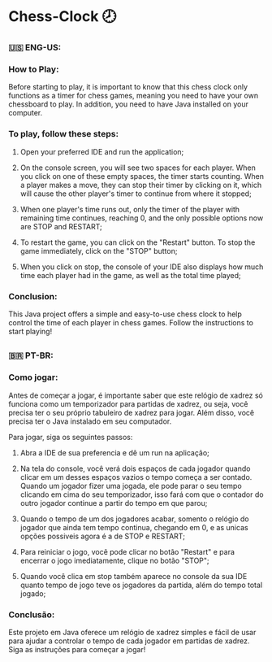 # Chess-Clock 🕗

### 🇺🇸 ENG-US:

### How to Play:

Before starting to play, it is important to know that this chess clock only functions as a timer for chess games, meaning you need to have your own chessboard to play. In addition, you need to have Java installed on your computer.

### To play, follow these steps:

1. Open your preferred IDE and run the application;

2. On the console screen, you will see two spaces for each player. When you click on one of these empty spaces, the timer starts counting. When a player makes a move, they can stop their timer by clicking on it, which will cause the other player's timer to continue from where it stopped;

3. When one player's time runs out, only the timer of the player with remaining time continues, reaching 0, and the only possible options now are STOP and RESTART;

4. To restart the game, you can click on the "Restart" button. To stop the game immediately, click on the "STOP" button;

5. When you click on stop, the console of your IDE also displays how much time each player had in the game, as well as the total time played;

### Conclusion:

This Java project offers a simple and easy-to-use chess clock to help control the time of each player in chess games. Follow the instructions to start playing!

##

### 🇧🇷 PT-BR:

### Como jogar:

Antes de começar a jogar, é importante saber que este relógio de xadrez só funciona como um temporizador para partidas de xadrez, ou seja, você precisa ter o seu próprio tabuleiro de xadrez para jogar. Além disso, você precisa ter o Java instalado em seu computador.

Para jogar, siga os seguintes passos:

1. Abra a IDE de sua preferencia e dê um run na aplicação;

2. Na tela do console, você verá dois espaços de cada jogador quando clicar em um desses espaços vazios o tempo começa a ser contado. Quando um jogador fizer uma jogada, ele pode parar o seu tempo clicando em cima do seu temporizador, isso fará com que o contador do outro jogador continue a partir do tempo em que parou;

3. Quando o tempo de um dos jogadores acabar, somento o relógio do jogador que ainda tem tempo continua, chegando em 0, e as unicas opções possiveis agora é a de STOP e RESTART;

4. Para reiniciar o jogo, você pode clicar no botão "Restart" e para encerrar o jogo imediatamente, clique no botão "STOP";

5. Quando você clica em stop também aparece no console da sua IDE quanto tempo de jogo teve os jogadores da partida, além do tempo total jogado;

### Conclusão:

Este projeto em Java oferece um relógio de xadrez simples e fácil de usar para ajudar a controlar o tempo de cada jogador em partidas de xadrez. Siga as instruções para começar a jogar!

